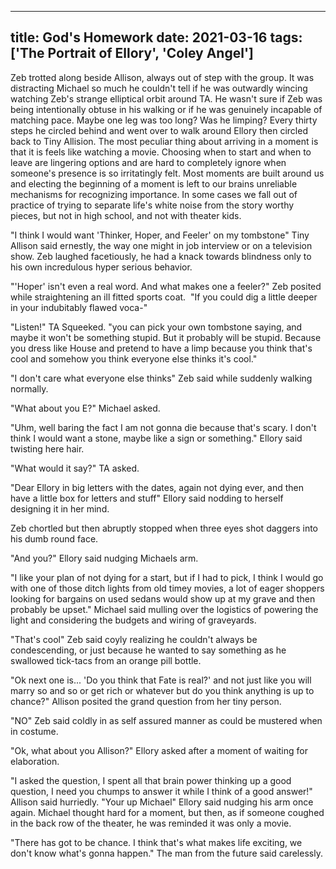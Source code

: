 
---
title: God's Homework
date: 2021-03-16
tags: ['The Portrait of Ellory', 'Coley Angel']
---

Zeb trotted along beside Allison, always out of step with the group. It was distracting Michael so much he couldn't tell if he was outwardly wincing watching Zeb's strange elliptical orbit around TA. He wasn't sure if Zeb was being intentionally obtuse in his walking or if he was genuinely incapable of matching pace. Maybe one leg was too long? Was he limping? Every thirty steps he circled behind and went over to walk around Ellory then circled back to Tiny Allision. The most peculiar thing about arriving in a moment is that it is feels like watching a movie. Choosing when to start and when to leave are lingering options and are hard to completely ignore when someone's presence is so irritatingly felt. Most moments are built around us and electing the beginning of a moment is left to our brains unreliable mechanisms for recognizing importance. In some cases we fall out of practice of trying to separate life's white noise from the story worthy pieces, but not in high school, and not with theater kids.

"I think I would want 'Thinker, Hoper, and Feeler' on my tombstone" Tiny Allison said ernestly, the way one might in job interview or on a television show. Zeb laughed facetiously, he had a knack towards blindness only to his own incredulous hyper serious behavior.

"'Hoper' isn't even a real word. And what makes one a feeler?" Zeb posited while straightening an ill fitted sports coat.  "If you could dig a little deeper in your indubitably flawed voca-"

"Listen!" TA Squeeked. "you can pick your own tombstone saying, and maybe it won't be something stupid. But it probably will be stupid. Because you dress like House and pretend to have a limp because you think that's cool and somehow you think everyone else thinks it's cool."

"I don't care what everyone else thinks" Zeb said while suddenly walking normally.

"What about you E?" Michael asked.

"Uhm, well baring the fact I am not gonna die because that's scary. I don't think I would want a stone, maybe like a sign or something." Ellory said twisting here hair.

"What would it say?" TA asked.

"Dear Ellory in big letters with the dates, again not dying ever, and then have a little box for letters and stuff" Ellory said nodding to herself designing it in her mind.

Zeb chortled but then abruptly stopped when three eyes shot daggers into his dumb round face.

"And you?" Ellory said nudging Michaels arm.

"I like your plan of not dying for a start, but if I had to pick, I think I would go with one of those ditch lights from old timey movies, a lot of eager shoppers looking for bargains on used sedans would show up at my grave and then probably be upset." Michael said mulling over the logistics of powering the light and considering the budgets and wiring of graveyards.

"That's cool" Zeb said coyly realizing he couldn't always be condescending, or just because he wanted to say something as he swallowed tick-tacs from an orange pill bottle.

"Ok next one is... 'Do you think that Fate is real?' and not just like you will marry so and so or get rich or whatever but do you think anything is up to chance?" Allison posited the grand question from her tiny person.

"NO" Zeb said coldly in as self assured manner as could be mustered when in costume.

"Ok, what about you Allison?" Ellory asked after a moment of waiting for elaboration.

"I asked the question, I spent all that brain power thinking up a good question, I need you chumps to answer it while I think of a good answer!" Allison said hurriedly. "Your up Michael" Ellory said nudging his arm once again. Michael thought hard for a moment, but then, as if someone coughed in the back row of the theater, he was reminded it was only a movie.

"There has got to be chance. I think that's what makes life exciting, we don't know what's gonna happen." The man from the future said carelessly.
